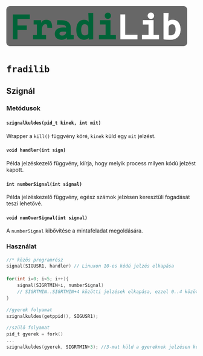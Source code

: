 ![FradiLib](../header.png)
# `fradilib`
## Szignál
### Metódusok
#### `szignalkuldes(pid_t kinek, int mit)`
Wrapper a `kill()` függvény köré, `kinek` küld egy `mit` jelzést.
#### `void handler(int sign)`
Példa jelzéskezelő függvény, kiírja, hogy melyik process milyen kódú jelzést kapott.
#### `int numberSignal(int signal)`
Példa jelzéskezelő függvény, egész számok jelzésen keresztüli fogadását teszi lehetővé.
#### `void numOverSignal(int signal)`
A `numberSignal` kibővítése a mintafeladat megoldására.
### Használat
```c
//* közös programrész
signal(SIGUSR1, handler) // Linuxon 10-es kódú jelzés elkapása

for(int i=0; i<5; i++){
    signal(SIGRTMIN+i, numberSignal)
    // SIGRTMIN..SIGRTMIN+4 közötti jelzések elkapása, ezzel 0..4 közötti integert tud egy processnek a jelzés átadni
}
```

``` c
//gyerek folyamat
szignalkuldes(getppid(), SIGUSR1);
```

``` c
//szülő folyamat
pid_t gyerek = fork()
...
szignalkuldes(gyerek, SIGRTMIN+3); //3-mat küld a gyereknek jelzésen keresztül
```